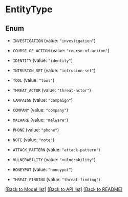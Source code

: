 # EntityType

## Enum


* `INVESTIGATION` (value: `"investigation"`)

* `COURSE_OF_ACTION` (value: `"course-of-action"`)

* `IDENTITY` (value: `"identity"`)

* `INTRUSION_SET` (value: `"intrusion-set"`)

* `TOOL` (value: `"tool"`)

* `THREAT_ACTOR` (value: `"threat-actor"`)

* `CAMPAIGN` (value: `"campaign"`)

* `COMPANY` (value: `"company"`)

* `MALWARE` (value: `"malware"`)

* `PHONE` (value: `"phone"`)

* `NOTE` (value: `"note"`)

* `ATTACK_PATTERN` (value: `"attack-pattern"`)

* `VULNERABILITY` (value: `"vulnerability"`)

* `HONEYPOT` (value: `"honeypot"`)

* `THREAT_FINDING` (value: `"threat-finding"`)


[[Back to Model list]](../README.md#documentation-for-models) [[Back to API list]](../README.md#documentation-for-api-endpoints) [[Back to README]](../README.md)


